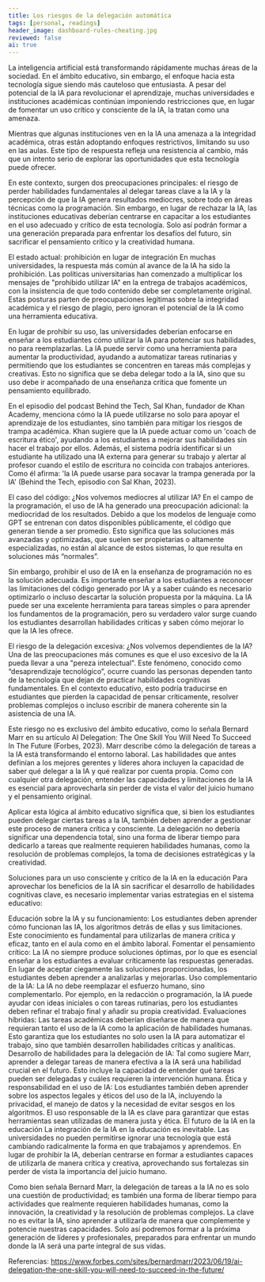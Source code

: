 ```yaml
---
title: Los riesgos de la delegación automática
tags: [personal, readings]
header_image: dashboard-rules-cheating.jpg
reviewed: false
ai: true
---
```

La inteligencia artificial está transformando rápidamente muchas áreas de la sociedad. En el ámbito educativo, sin embargo, el enfoque hacia esta tecnología sigue siendo más cauteloso que entusiasta. A pesar del potencial de la IA para revolucionar el aprendizaje, muchas universidades e instituciones académicas continúan imponiendo restricciones que, en lugar de fomentar un uso crítico y consciente de la IA, la tratan como una amenaza.

Mientras que algunas instituciones ven en la IA una amenaza a la integridad académica, otras están adoptando enfoques restrictivos, limitando su uso en las aulas. Este tipo de respuesta refleja una resistencia al cambio, más que un intento serio de explorar las oportunidades que esta tecnología puede ofrecer.

En este contexto, surgen dos preocupaciones principales: el riesgo de perder habilidades fundamentales al delegar tareas clave a la IA y la percepción de que la IA genera resultados mediocres, sobre todo en áreas técnicas como la programación. Sin embargo, en lugar de rechazar la IA, las instituciones educativas deberían centrarse en capacitar a los estudiantes en el uso adecuado y crítico de esta tecnología. Solo así podrán formar a una generación preparada para enfrentar los desafíos del futuro, sin sacrificar el pensamiento crítico y la creatividad humana.

El estado actual: prohibición en lugar de integración
En muchas universidades, la respuesta más común al avance de la IA ha sido la prohibición. Las políticas universitarias han comenzado a multiplicar los mensajes de "prohibido utilizar IA" en la entrega de trabajos académicos, con la insistencia de que todo contenido debe ser completamente original. Estas posturas parten de preocupaciones legítimas sobre la integridad académica y el riesgo de plagio, pero ignoran el potencial de la IA como una herramienta educativa.

En lugar de prohibir su uso, las universidades deberían enfocarse en enseñar a los estudiantes cómo utilizar la IA para potenciar sus habilidades, no para reemplazarlas. La IA puede servir como una herramienta para aumentar la productividad, ayudando a automatizar tareas rutinarias y permitiendo que los estudiantes se concentren en tareas más complejas y creativas. Esto no significa que se deba delegar todo a la IA, sino que su uso debe ir acompañado de una enseñanza crítica que fomente un pensamiento equilibrado.

En el episodio del podcast Behind the Tech, Sal Khan, fundador de Khan Academy, menciona cómo la IA puede utilizarse no solo para apoyar el aprendizaje de los estudiantes, sino también para mitigar los riesgos de trampa académica. Khan sugiere que la IA puede actuar como un 'coach de escritura ético', ayudando a los estudiantes a mejorar sus habilidades sin hacer el trabajo por ellos. Además, el sistema podría identificar si un estudiante ha utilizado una IA externa para generar su trabajo y alertar al profesor cuando el estilo de escritura no coincida con trabajos anteriores. Como él afirma: 'la IA puede usarse para socavar la trampa generada por la IA' (Behind the Tech, episodio con Sal Khan, 2023).

El caso del código: ¿Nos volvemos mediocres al utilizar IA?
En el campo de la programación, el uso de IA ha generado una preocupación adicional: la mediocridad de los resultados. Debido a que los modelos de lenguaje como GPT se entrenan con datos disponibles públicamente, el código que generan tiende a ser promedio. Esto significa que las soluciones más avanzadas y optimizadas, que suelen ser propietarias o altamente especializadas, no están al alcance de estos sistemas, lo que resulta en soluciones más “normales”.

Sin embargo, prohibir el uso de IA en la enseñanza de programación no es la solución adecuada. Es importante enseñar a los estudiantes a reconocer las limitaciones del código generado por IA y a saber cuándo es necesario optimizarlo o incluso descartar la solución propuesta por la máquina. La IA puede ser una excelente herramienta para tareas simples o para aprender los fundamentos de la programación, pero su verdadero valor surge cuando los estudiantes desarrollan habilidades críticas y saben cómo mejorar lo que la IA les ofrece.

El riesgo de la delegación excesiva: ¿Nos volvemos dependientes de la IA?
Una de las preocupaciones más comunes es que el uso excesivo de la IA pueda llevar a una "pereza intelectual". Este fenómeno, conocido como “desaprendizaje tecnológico”, ocurre cuando las personas dependen tanto de la tecnología que dejan de practicar habilidades cognitivas fundamentales. En el contexto educativo, esto podría traducirse en estudiantes que pierden la capacidad de pensar críticamente, resolver problemas complejos o incluso escribir de manera coherente sin la asistencia de una IA.

Este riesgo no es exclusivo del ámbito educativo, como lo señala Bernard Marr en su artículo AI Delegation: The One Skill You Will Need To Succeed In The Future (Forbes, 2023). Marr describe cómo la delegación de tareas a la IA está transformando el entorno laboral. Las habilidades que antes definían a los mejores gerentes y líderes ahora incluyen la capacidad de saber qué delegar a la IA y qué realizar por cuenta propia. Como con cualquier otra delegación, entender las capacidades y limitaciones de la IA es esencial para aprovecharla sin perder de vista el valor del juicio humano y el pensamiento original.

Aplicar esta lógica al ámbito educativo significa que, si bien los estudiantes pueden delegar ciertas tareas a la IA, también deben aprender a gestionar este proceso de manera crítica y consciente. La delegación no debería significar una dependencia total, sino una forma de liberar tiempo para dedicarlo a tareas que realmente requieren habilidades humanas, como la resolución de problemas complejos, la toma de decisiones estratégicas y la creatividad.

Soluciones para un uso consciente y crítico de la IA en la educación
Para aprovechar los beneficios de la IA sin sacrificar el desarrollo de habilidades cognitivas clave, es necesario implementar varias estrategias en el sistema educativo:

Educación sobre la IA y su funcionamiento: Los estudiantes deben aprender cómo funcionan las IA, los algoritmos detrás de ellas y sus limitaciones. Este conocimiento es fundamental para utilizarlas de manera crítica y eficaz, tanto en el aula como en el ámbito laboral.
Fomentar el pensamiento crítico: La IA no siempre produce soluciones óptimas, por lo que es esencial enseñar a los estudiantes a evaluar críticamente las respuestas generadas. En lugar de aceptar ciegamente las soluciones proporcionadas, los estudiantes deben aprender a analizarlas y mejorarlas.
Uso complementario de la IA: La IA no debe reemplazar el esfuerzo humano, sino complementarlo. Por ejemplo, en la redacción o programación, la IA puede ayudar con ideas iniciales o con tareas rutinarias, pero los estudiantes deben refinar el trabajo final y añadir su propia creatividad.
Evaluaciones híbridas: Las tareas académicas deberían diseñarse de manera que requieran tanto el uso de la IA como la aplicación de habilidades humanas. Esto garantiza que los estudiantes no solo usen la IA para automatizar el trabajo, sino que también desarrollen habilidades críticas y analíticas.
Desarrollo de habilidades para la delegación de IA: Tal como sugiere Marr, aprender a delegar tareas de manera efectiva a la IA será una habilidad crucial en el futuro. Esto incluye la capacidad de entender qué tareas pueden ser delegadas y cuáles requieren la intervención humana.
Ética y responsabilidad en el uso de IA: Los estudiantes también deben aprender sobre los aspectos legales y éticos del uso de la IA, incluyendo la privacidad, el manejo de datos y la necesidad de evitar sesgos en los algoritmos. El uso responsable de la IA es clave para garantizar que estas herramientas sean utilizadas de manera justa y ética.
El futuro de la IA en la educación
La integración de la IA en la educación es inevitable. Las universidades no pueden permitirse ignorar una tecnología que está cambiando radicalmente la forma en que trabajamos y aprendemos. En lugar de prohibir la IA, deberían centrarse en formar a estudiantes capaces de utilizarla de manera crítica y creativa, aprovechando sus fortalezas sin perder de vista la importancia del juicio humano.

Como bien señala Bernard Marr, la delegación de tareas a la IA no es solo una cuestión de productividad; es también una forma de liberar tiempo para actividades que realmente requieren habilidades humanas, como la innovación, la creatividad y la resolución de problemas complejos. La clave no es evitar la IA, sino aprender a utilizarla de manera que complemente y potencie nuestras capacidades. Solo así podremos formar a la próxima generación de líderes y profesionales, preparados para enfrentar un mundo donde la IA será una parte integral de sus vidas.

Referencias:
https://www.forbes.com/sites/bernardmarr/2023/06/19/ai-delegation-the-one-skill-you-will-need-to-succeed-in-the-future/
